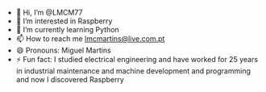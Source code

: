 - 👋 Hi, I’m @LMCM77
- 👀 I’m interested in Raspberry
- 🌱 I’m currently learning Python
- 📫 How to reach me lmcmartins@live.com.pt
- 😄 Pronouns: Miguel Martins
- ⚡ Fun fact: I studied electrical engineering and have worked for 25 years in industrial maintenance and machine development and programming and now I discovered Raspberry

<!---
LMCM77/LMCM77 is a ✨ special ✨ repository because its `README.md` (this file) appears on your GitHub profile.
You can click the Preview link to take a look at your changes.
--->
